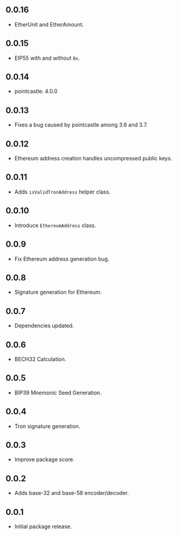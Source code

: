 ## 0.0.16

- EtherUnit and EtherAmount.

## 0.0.15

- EIP55 with and without `0x`. 

## 0.0.14

- pointcastle: 4.0.0

## 0.0.13

* Fixes a bug caused by pointcastle among 3.6 and 3.7.

## 0.0.12

* Ethereum address creation handles uncompressed public keys.

## 0.0.11

* Adds `isValidTronAddress` helper class.

## 0.0.10

* Introduce `EthereumAddress` class.

## 0.0.9

* Fix Ethereum address generation bug.

## 0.0.8

* Signature generation for Ethereum.

## 0.0.7

* Dependencies updated.

## 0.0.6

* BECH32 Calculation.

## 0.0.5

* BIP39 Mnemonic Seed Generation.

## 0.0.4

* Tron signature generation.

## 0.0.3

* Improve package score.

## 0.0.2

* Adds base-32 and base-58 encoder/decoder.

## 0.0.1

* Initial package release.
